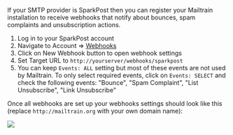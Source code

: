 If your SMTP provider is SparkPost then you can register your Mailtrain installation to receive webhooks that notify about bounces, spam complaints and unsubscription actions.

  1. Log in to your SparkPost account
  2. Navigate to Account ⇒ [Webhooks](https://app.sparkpost.com/account/webhooks)
  3. Click on New Webhook button to open webhook settings
  4. Set Target URL to `http://yourserver/webhooks/sparkpost`
  5. You can keep `Events: ALL` setting but most of these events are not used by Mailtrain. To only select required events, click on `Events: SELECT` and check the following events: "Bounce", "Spam Complaint", "List Unsubscribe", "Link Unsubscribe"

Once all webhooks are set up your webhooks settings should look like this (replace `http://mailtrain.org` with your own domain name):

![](https://cldup.com/rR5O8ZzUR4.png)